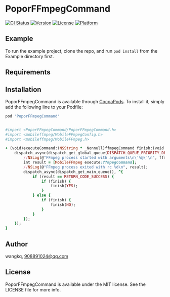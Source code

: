 # PoporFFmpegCommand

[![CI Status](https://img.shields.io/travis/wangkq/PoporFFmpegCommand.svg?style=flat)](https://travis-ci.org/wangkq/PoporFFmpegCommand)
[![Version](https://img.shields.io/cocoapods/v/PoporFFmpegCommand.svg?style=flat)](https://cocoapods.org/pods/PoporFFmpegCommand)
[![License](https://img.shields.io/cocoapods/l/PoporFFmpegCommand.svg?style=flat)](https://cocoapods.org/pods/PoporFFmpegCommand)
[![Platform](https://img.shields.io/cocoapods/p/PoporFFmpegCommand.svg?style=flat)](https://cocoapods.org/pods/PoporFFmpegCommand)

## Example

To run the example project, clone the repo, and run `pod install` from the Example directory first.

## Requirements

## Installation

PoporFFmpegCommand is available through [CocoaPods](https://cocoapods.org). To install
it, simply add the following line to your Podfile:

```ruby
pod 'PoporFFmpegCommand'


#import <PoporFFmpegCommand/PoporFFmpegCommand.h>
#import <mobileffmpeg/MobileFFmpegConfig.h>
#import <mobileffmpeg/MobileFFmpeg.h>

+ (void)executeCommand:(NSString * _Nonnull)ffmpegCommand finish:(void (^ __nullable)(BOOL executeFinish))finish {
    dispatch_async(dispatch_get_global_queue(DISPATCH_QUEUE_PRIORITY_DEFAULT, 0), ^{
        //NSLog(@"FFmpeg process started with arguments\n\'%@\'\n", ffmpegCommand);
        int result = [MobileFFmpeg execute:ffmpegCommand];
        //NSLog(@"FFmpeg process exited with rc %d\n", result);
        dispatch_async(dispatch_get_main_queue(), ^{
            if (result == RETURN_CODE_SUCCESS) {
                if (finish) {
                    finish(YES);
                }
            } else {
                if (finish) {
                    finish(NO);
                }
            }
        });
    });
}

```

## Author

wangkq, 908891024@qq.com

## License

PoporFFmpegCommand is available under the MIT license. See the LICENSE file for more info.
